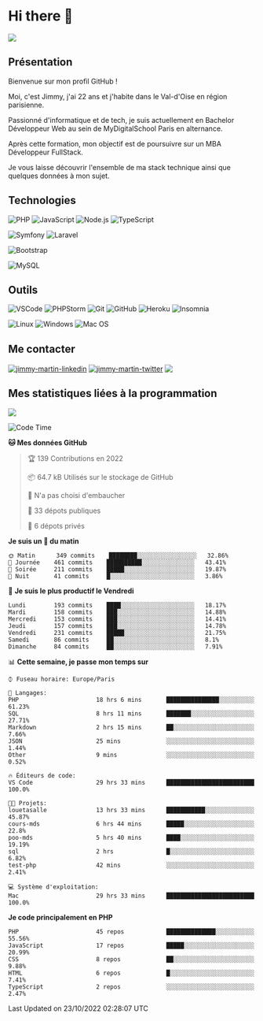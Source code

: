 # Hi there 👋

![](https://komarev.com/ghpvc/?username=jimmy-martin&color=1a1b27)

<!--
**jimmy-martin/jimmy-martin** is a ✨ _special_ ✨ repository because its `README.md` (this file) appears on your GitHub profile.

Here are some ideas to get you started:

- 🔭 I’m currently working on ...
- 🌱 I’m currently learning ...
- 👯 I’m looking to collaborate on ...
- 🤔 I’m looking for help with ...
- 💬 Ask me about ...
- 📫 How to reach me: ...
- 😄 Pronouns: ...
- ⚡ Fun fact: ...
-->

## Présentation

Bienvenue sur mon profil GitHub !

Moi, c'est Jimmy, j'ai 22 ans et j'habite dans le Val-d'Oise en région parisienne.

Passionné d'informatique et de tech, je suis actuellement en Bachelor Développeur Web au sein de MyDigitalSchool Paris en alternance.

Après cette formation, mon objectif est de poursuivre sur un MBA Développeur FullStack.

Je vous laisse découvrir l'ensemble de ma stack technique ainsi que quelques données à mon sujet.

## Technologies

<div>

![PHP](https://img.shields.io/badge/PHP-777BB4?style=for-the-badge&logo=php&logoColor=white) ![JavaScript](https://img.shields.io/badge/JavaScript-F7DF1E?style=for-the-badge&logo=javascript&logoColor=black) ![Node.js](https://img.shields.io/badge/Node.js-43853D?style=for-the-badge&logo=node.js&logoColor=white) ![TypeScript](https://img.shields.io/badge/TypeScript-007ACC?style=for-the-badge&logo=typescript&logoColor=white)

</div>
<div>

![Symfony](https://img.shields.io/badge/Symfony-092E20?style=for-the-badge&logo=symfony&logoColor=white) ![Laravel](https://img.shields.io/badge/Laravel-FF2D20?style=for-the-badge&logo=laravel&logoColor=white)

</div>
<div>

![Bootstrap](https://img.shields.io/badge/Bootstrap-563D7C?style=for-the-badge&logo=bootstrap&logoColor=white)

</div>
<div>

![MySQL](https://img.shields.io/badge/MySQL-4479A1?style=for-the-badge&logo=mysql&logoColor=white)

</div>

## Outils

![VSCode](https://img.shields.io/badge/VSCode-007ACC?style=for-the-badge&logo=visual-studio-code&logoColor=white)
![PHPStorm](http://img.shields.io/badge/-PHPStorm-181717?style=for-the-badge&logo=phpstorm&logoColor=white)
![Git](https://img.shields.io/badge/Git-E44C30?style=for-the-badge&logo=git&logoColor=white)
![GitHub](https://img.shields.io/badge/GitHub-100000?style=for-the-badge&logo=github&logoColor=white)
![Heroku](https://img.shields.io/badge/Heroku-6762a6?style=for-the-badge&logo=heroku&logoColor=white)
![Insomnia](https://img.shields.io/badge/Insomnia-5600cd?style=for-the-badge&logo=insomnia&logoColor=white)

![Linux](https://img.shields.io/badge/Linux-FCC624?style=for-the-badge&logo=linux&logoColor=white)
![Windows](https://img.shields.io/badge/Windows-0078D6?style=for-the-badge&logo=windows&logoColor=white)
![Mac OS](https://img.shields.io/badge/mac%20os-000000?style=for-the-badge&logo=apple&logoColor=white)

## Me contacter

<p>
<a href="https://www.linkedin.com/in/jimmy-martin-dev/" target="blank"><img align="center" src="https://img.shields.io/badge/-LinkedIn-0077B5?style=for-the-badge&logo=Linkedin&logoColor=white&link=https://www.linkedin.com/in/jimmy-martin-dev/" alt="jimmy-martin-linkedin"/></a>
<a href="https://twitter.com/jimmydev_" target="blank"><img align="center" src="https://img.shields.io/badge/-Twitter-1DA1F2?style=for-the-badge&logo=Twitter&logoColor=white&link=https://twitter.com/jimmydev_" alt="jimmy-martin-twitter"/></a>
 <a href="mailto:jimmy.martin952@gmail.com" target="blank"><img align="center" src="https://img.shields.io/badge/gmail-D14836?style=for-the-badge&logo=gmail&logoColor=white" /></a>
</p>

## Mes statistiques liées à la programmation

<a href="https://github-readme-stats.vercel.app/api/top-langs/?username=jimmy-martin&layout=compact">
  <img align="center" src="https://github-readme-stats.vercel.app/api/top-langs/?username=jimmy-martin&layout=compact"/>
</a>



<!--START_SECTION:waka-->
![Code Time](http://img.shields.io/badge/Code%20Time-1%2C209%20hrs%2037%20mins-blue)

**🐱 Mes données GitHub** 

> 🏆 139 Contributions en 2022
 > 
> 📦 64.7 kB Utilisés sur le stockage de GitHub 
 > 
> 🚫 N'a pas choisi d'embaucher
 > 
> 📜 33 dépots publiques 
 > 
> 🔑 6 dépots privés  
 > 
**Je suis un 🐤 du matin** 

```text
🌞 Matin      349 commits    ████████░░░░░░░░░░░░░░░░░   32.86% 
🌆 Journée    461 commits    ██████████░░░░░░░░░░░░░░░   43.41% 
🌃 Soirée     211 commits    █████░░░░░░░░░░░░░░░░░░░░   19.87% 
🌙 Nuit       41 commits     █░░░░░░░░░░░░░░░░░░░░░░░░   3.86%

```
📅 **Je suis le plus productif le Vendredi** 

```text
Lundi        193 commits    ████░░░░░░░░░░░░░░░░░░░░░   18.17% 
Mardi        158 commits    ███░░░░░░░░░░░░░░░░░░░░░░   14.88% 
Mercredi     153 commits    ███░░░░░░░░░░░░░░░░░░░░░░   14.41% 
Jeudi        157 commits    ███░░░░░░░░░░░░░░░░░░░░░░   14.78% 
Vendredi     231 commits    █████░░░░░░░░░░░░░░░░░░░░   21.75% 
Samedi       86 commits     ██░░░░░░░░░░░░░░░░░░░░░░░   8.1% 
Dimanche     84 commits     ██░░░░░░░░░░░░░░░░░░░░░░░   7.91%

```


📊 **Cette semaine, je passe mon temps sur** 

```text
⌚︎ Fuseau horaire: Europe/Paris

💬 Langages: 
PHP                      18 hrs 6 mins       ███████████████░░░░░░░░░░   61.23% 
SQL                      8 hrs 11 mins       ███████░░░░░░░░░░░░░░░░░░   27.71% 
Markdown                 2 hrs 15 mins       ██░░░░░░░░░░░░░░░░░░░░░░░   7.66% 
JSON                     25 mins             ░░░░░░░░░░░░░░░░░░░░░░░░░   1.44% 
Other                    9 mins              ░░░░░░░░░░░░░░░░░░░░░░░░░   0.52%

🔥 Éditeurs de code: 
VS Code                  29 hrs 33 mins      █████████████████████████   100.0%

🐱‍💻 Projets: 
louetasalle              13 hrs 33 mins      ███████████░░░░░░░░░░░░░░   45.87% 
cours-mds                6 hrs 44 mins       █████░░░░░░░░░░░░░░░░░░░░   22.8% 
poo-mds                  5 hrs 40 mins       ████░░░░░░░░░░░░░░░░░░░░░   19.19% 
sql                      2 hrs               █░░░░░░░░░░░░░░░░░░░░░░░░   6.82% 
test-php                 42 mins             ░░░░░░░░░░░░░░░░░░░░░░░░░   2.41%

💻 Système d'exploitation: 
Mac                      29 hrs 33 mins      █████████████████████████   100.0%

```

**Je code principalement en PHP** 

```text
PHP                      45 repos            ██████████████░░░░░░░░░░░   55.56% 
JavaScript               17 repos            █████░░░░░░░░░░░░░░░░░░░░   20.99% 
CSS                      8 repos             ██░░░░░░░░░░░░░░░░░░░░░░░   9.88% 
HTML                     6 repos             █░░░░░░░░░░░░░░░░░░░░░░░░   7.41% 
TypeScript               2 repos             ░░░░░░░░░░░░░░░░░░░░░░░░░   2.47%

```



 Last Updated on 23/10/2022 02:28:07 UTC
<!--END_SECTION:waka-->


